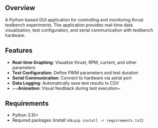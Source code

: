 

## Overview
A Python-based GUI application for controlling and monitoring thrust testbench experiments. The application provides real-time data visualization, test configuration, and serial communication with testbench hardware.

## Features
- **Real-time Graphing**: Visualize thrust, RPM, current, and other parameters
- **Test Configuration**: Define PWM parameters and test duration
- **Serial Communication**: Connect to hardware via serial port
- **Data Logging**: Automatically save test results to CSV
- ~~**Animation**: Visual feedback during test execution~

## Requirements
- Python 3.10+
- Required packages (install via `pip install -r requirements.txt`):


